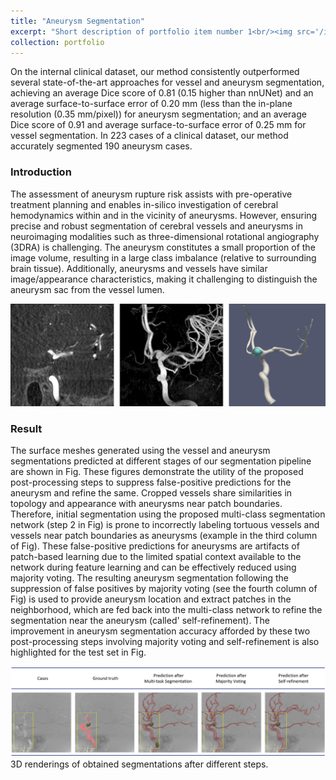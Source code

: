 ```yaml
---
title: "Aneurysm Segmentation"
excerpt: "Short description of portfolio item number 1<br/><img src='/images/image_lin2023high_2.png'>"
collection: portfolio
---
```


On the internal clinical dataset, our method consistently outperformed several state-of-the-art approaches for vessel and aneurysm segmentation, achieving an average Dice score of 0.81 (0.15 higher than nnUNet) and an average surface-to-surface error of 0.20 mm (less than the in-plane resolution (0.35 mm/pixel)) for aneurysm segmentation; and an average Dice score of 0.91 and average surface-to-surface error of 0.25 mm for vessel segmentation. In 223 cases of a clinical dataset, our method accurately segmented 190 aneurysm cases.


### Introduction

The assessment of aneurysm rupture risk assists with pre-operative treatment planning and enables in-silico investigation of cerebral hemodynamics within and in the vicinity of aneurysms. However, ensuring precise and robust segmentation of cerebral vessels and aneurysms in neuroimaging modalities such as three-dimensional rotational angiography (3DRA) is challenging. The aneurysm constitutes a small proportion of the image volume, resulting in a large class imbalance (relative to surrounding brain tissue). Additionally, aneurysms and vessels have similar image/appearance characteristics, making it challenging to distinguish the aneurysm sac from the vessel lumen.

![Editing a markdown file for a talk](/images/image_lin2023high_21.png)

### Result

The surface meshes generated using the vessel and aneurysm segmentations predicted at different stages of our segmentation pipeline are shown in Fig. These figures demonstrate the utility of the proposed post-processing steps to suppress false-positive predictions for the aneurysm and refine the same. 
Cropped vessels share similarities in topology and appearance with aneurysms near patch boundaries. Therefore, initial segmentation using the proposed multi-class segmentation network (step 2 in Fig) is prone to incorrectly labeling tortuous vessels and vessels near patch boundaries as aneurysms (example in the third column of Fig). These false-positive predictions for aneurysms are artifacts of patch-based learning due to the limited spatial context available to the network during feature learning and can be effectively reduced using majority voting. The resulting aneurysm segmentation following the suppression of false positives by majority voting (see the fourth column of Fig) is used to provide aneurysm location and extract patches in the neighborhood, which are fed back into the multi-class network to refine the segmentation near the aneurysm (called' self-refinement). The improvement in aneurysm segmentation accuracy afforded by these two post-processing steps involving majority voting and self-refinement is also highlighted for the test set in Fig.

![Editing a markdown file for a talk](/images/image_lin2023high_2.png)
3D renderings of obtained segmentations after different steps.







